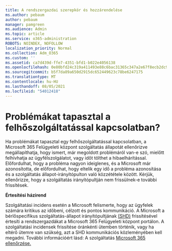 ```yaml
---
title: A rendszergazdai szerepkör és hozzárendelése
ms.author: pebaum
author: pebaum
manager: pamgreen
ms.audience: Admin
ms.topic: article
ms.service: o365-administration
ROBOTS: NOINDEX, NOFOLLOW
localization_priority: Normal
ms.collection: Adm_O365
ms.custom: ''
ms.assetid: ca7d439d-ffe7-4351-bfd1-b022e4056138
ms.openlocfilehash: 0e80bfd24c319a411493e88c6bac31365c347a2e67f8ecb2dc9ba52fb24fc5d3
ms.sourcegitcommit: b5f7da89a650d2915dc652449623c78be6247175
ms.translationtype: MT
ms.contentlocale: hu-HU
ms.lasthandoff: 08/05/2021
ms.locfileid: "54012418"
---
```

# <a name="experiencing-problems-with-a-cloud-service"></a>Problémákat tapasztal a felhőszolgáltatással kapcsolatban?

Ha problémákat tapasztal egy felhőszolgáltatással kapcsolatban, [](https://admin.microsoft.com/AdminPortal/Home#/servicehealth) a Microsoft 365 Felügyeleti központ szolgáltatás állapotát ellenőrizve megállapíthatja, hogy ismert, már megoldott problémáról van-e szó, mielőtt felhívhatja az ügyfélszolgálatot, vagy időt tölthet a hibaelhárítással. Előfordulhat, hogy a probléma nagyon ideiglenes, és a Microsoft már azonosította, de előfordulhat, hogy eltelik egy idő a probléma azonosítása és a szolgáltatás állapot-irányítópulton való közzététele között. Kérjük, ellenőrizze, hogy a szolgáltatás irányítópultján nem frissülnek-e további frissítések.

**Értesítési házirend**

Szolgáltatási incidens esetén a Microsoft felismerte, hogy az ügyfelek számára kritikus az időbeni, célzott és pontos kommunikáció. A Microsoft a bérlőspecifikus szolgáltatás-állapot irányítópultjának [(SHD)](https://admin.microsoft.com/AdminPortal/Home#/servicehealth) frissítésével értesíti a rendszergazdákat a Microsoft 365 Felügyeleti központ portálon. A szolgáltatási incidensek frissítése óránkénti ütemben történik, vagy ha eltérő ütemre van szükség, azt a SHD kommunikációs közleményében kell megadni. További információért lásd: A szolgáltatás [Microsoft 365 ellenőrzése.](https://docs.microsoft.com/office365/enterprise/view-service-health)

